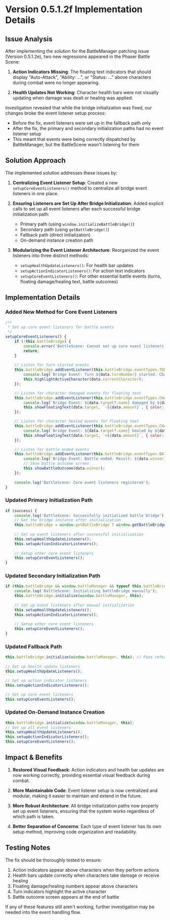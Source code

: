 # Version 0.5.1.2f Implementation Details

## Issue Analysis

After implementing the solution for the BattleManager patching issue (Version 0.5.1.2e), two new regressions appeared in the Phaser Battle Scene:

1. **Action Indicators Missing**: The floating text indicators that should display "Auto-Attack", "Ability: ...", or "Status: ..." above characters during combat were no longer appearing.

2. **Health Updates Not Working**: Character health bars were not visually updating when damage was dealt or healing was applied.

Investigation revealed that while the bridge initialization was fixed, our changes broke the event listener setup process:

- Before the fix, event listeners were set up in the fallback path only
- After the fix, the primary and secondary initialization paths had no event listener setup
- This meant that events were being correctly dispatched by BattleManager, but the BattleScene wasn't listening for them

## Solution Approach

The implemented solution addresses these issues by:

1. **Centralizing Event Listener Setup**: Created a new `setupCoreEventListeners()` method to centralize all bridge event listeners in one place.

2. **Ensuring Listeners are Set Up After Bridge Initialization**: Added explicit calls to set up all event listeners after each successful bridge initialization path:
   - Primary path (using `window.initializeBattleBridge()`)
   - Secondary path (using `getBattleBridge()`)
   - Fallback path (direct initialization)
   - On-demand instance creation path

3. **Modularizing the Event Listener Architecture**: Reorganized the event listeners into three distinct methods:
   - `setupHealthUpdateListeners()`: For health bar updates
   - `setupActionIndicatorListeners()`: For action text indicators
   - `setupCoreEventListeners()`: For other essential battle events (turns, floating damage/healing text, battle outcomes)

## Implementation Details

### Added New Method for Core Event Listeners

```javascript
/**
 * Set up core event listeners for battle events
 */
setupCoreEventListeners() {
    if (!this.battleBridge) {
        console.error('BattleScene: Cannot set up core event listeners - BattleBridge not connected');
        return;
    }
    
    // Listen for turn started events
    this.battleBridge.addEventListener(this.battleBridge.eventTypes.TURN_STARTED, (data) => {
        console.log(`Bridge Event: Turn ${data.turnNumber} started. Character: ${data.currentCharacter?.name}`);
        this.highlightActiveCharacter(data.currentCharacter);
    });

    // Listen for character damaged events for floating text
    this.battleBridge.addEventListener(this.battleBridge.eventTypes.CHARACTER_DAMAGED, (data) => {
        console.log(`Bridge Event: ${data.target?.name} damaged by ${data.source?.name || 'effect'} for ${data.amount}`);
        this.showFloatingText(data.target, `-${data.amount}`, { color: '#ff0000' }); // Red for damage
    });

    // Listen for character healed events for floating text
    this.battleBridge.addEventListener(this.battleBridge.eventTypes.CHARACTER_HEALED, (data) => {
        console.log(`Bridge Event: ${data.target?.name} healed by ${data.source?.name || 'effect'} for ${data.amount}`);
        this.showFloatingText(data.target, `+${data.amount}`, { color: '#00ff00' }); // Green for healing
    });

    // Listen for battle ended events
    this.battleBridge.addEventListener(this.battleBridge.eventTypes.BATTLE_ENDED, (data) => {
        console.log(`Bridge Event: Battle ended. Result: ${data.winner}`);
        // Show battle outcome screen
        this.showBattleOutcome(data.winner);
    });
    
    console.log('BattleScene: Core event listeners registered');
}
```

### Updated Primary Initialization Path

```javascript
if (success) {
    console.log('BattleScene: Successfully initialized battle bridge');
    // Get the bridge instance after initialization
    this.battleBridge = window.getBattleBridge ? window.getBattleBridge() : window.battleBridge;
    
    // Set up event listeners after successful initialization
    this.setupHealthUpdateListeners();
    this.setupActionIndicatorListeners();
    
    // Setup other core event listeners
    this.setupCoreEventListeners();
}
```

### Updated Secondary Initialization Path

```javascript
if (this.battleBridge && window.battleManager && typeof this.battleBridge.initialize === 'function') {
    console.log('BattleScene: Initializing battleBridge manually');
    this.battleBridge.initialize(window.battleManager, this);
    
    // Set up event listeners after manual initialization
    this.setupHealthUpdateListeners();
    this.setupActionIndicatorListeners();
    
    // Setup other core event listeners
    this.setupCoreEventListeners();
}
```

### Updated Fallback Path

```javascript
this.battleBridge.initialize(window.battleManager, this); // Pass references
  
// Set up health update listeners
this.setupHealthUpdateListeners();

// Set up action indicator listeners
this.setupActionIndicatorListeners();

// Set up core event listeners
this.setupCoreEventListeners();
```

### Updated On-Demand Instance Creation

```javascript
this.battleBridge.initialize(window.battleManager, this);
// Set up all event listeners
this.setupHealthUpdateListeners();
this.setupActionIndicatorListeners();
this.setupCoreEventListeners();
```

## Impact & Benefits

1. **Restored Visual Feedback**: Action indicators and health bar updates are now working correctly, providing essential visual feedback during combat.

2. **More Maintainable Code**: Event listener setup is now centralized and modular, making it easier to maintain and extend in the future.

3. **More Robust Architecture**: All bridge initialization paths now properly set up event listeners, ensuring that the system works regardless of which path is taken.

4. **Better Separation of Concerns**: Each type of event listener has its own setup method, improving code organization and readability.

## Testing Notes

The fix should be thoroughly tested to ensure:

1. Action indicators appear above characters when they perform actions
2. Health bars update correctly when characters take damage or receive healing
3. Floating damage/healing numbers appear above characters
4. Turn indicators highlight the active character
5. Battle outcome screen appears at the end of battle

If any of these features still aren't working, further investigation may be needed into the event handling flow.
